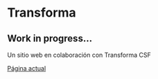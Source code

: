 # Transforma

## Work in progress...

Un sitio web en colaboración con Transforma CSF

[Página actual](https://ctrl-alt-tec.github.io/Transforma)
